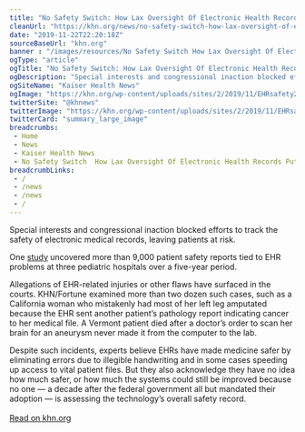 ```yaml
--- 
title: "No Safety Switch: How Lax Oversight Of Electronic Health Records Puts Patients At Risk"
cleanUrl: "https://khn.org/news/no-safety-switch-how-lax-oversight-of-electronic-health-records-puts-patients-at-risk/"
date: "2019-11-22T22:20:18Z"
sourceBaseUrl: "khn.org"
banner : "/images/resources/No Safety Switch How Lax Oversight Of Electronic Health Records Puts Patients At Risk.png"
ogType: "article"
ogTitle: "No Safety Switch: How Lax Oversight Of Electronic Health Records Puts Patients At Risk"
ogDescription: "Special interests and congressional inaction blocked efforts to track the safety of electronic medical records, leaving patients at risk."
ogSiteName: "Kaiser Health News"
ogImage: "https://khn.org/wp-content/uploads/sites/2/2019/11/EHRsafety2.jpg"
twitterSite: "@khnews"
twitterImage: "https://khn.org/wp-content/uploads/sites/2/2019/11/EHRsafety2.jpg?w=640"
twitterCard: "summary_large_image"
breadcrumbs:
 - Home
 - News
 - Kaiser Health News
 - No Safety Switch  How Lax Oversight Of Electronic Health Records Puts Patients At Risk
breadcrumbLinks:
 - / 
 - /news
 - /news
 - / 
---
```

<p>Special interests and congressional inaction blocked efforts to track the safety of electronic medical records, leaving patients at risk.</p><p>One <a href="https://www.healthaffairs.org/doi/10.1377/hlthaff.2018.0699">study</a> uncovered more than 9,000 patient safety reports tied to EHR problems at three pediatric hospitals over a five-year period.</p><p>Allegations of EHR-related injuries or other flaws have surfaced in the courts. KHN/Fortune examined more than two dozen such cases, such as a California woman who mistakenly had most of her left leg amputated because the EHR sent another patient’s pathology report indicating cancer to her medical file. A Vermont patient died after a doctor’s order to scan her brain for an aneurysm never made it from the computer to the lab.</p><p>Despite such incidents, experts believe EHRs have made medicine safer by eliminating errors due to illegible handwriting and in some cases speeding up access to vital patient files. But they also acknowledge they have no idea how much safer, or how much the systems could still be improved because no one — a decade after the federal government all but mandated their adoption — is assessing the technology’s overall safety record.<br><br><a href="https://khn.org/news/no-safety-switch-how-lax-oversight-of-electronic-health-records-puts-patients-at-risk/">Read on khn.org</a></p>
